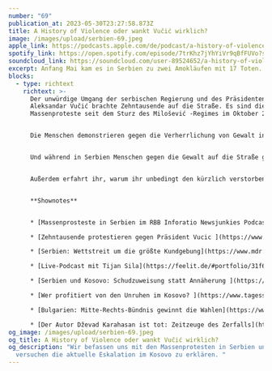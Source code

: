 ```yaml
---
number: "69"
publication_at: 2023-05-30T23:27:58.873Z
title: A History of Violence oder wankt Vučić wirklich?
image: /images/upload/serbien-69.jpeg
apple_link: https://podcasts.apple.com/de/podcast/a-history-of-violence-oder-wankt-vu%C4%8Di%C4%87-wirklich/id1170436903?i=1000615071015
spotify_link: https://open.spotify.com/episode/7trKhz7jYhYiVr9qBfFUVo?si=c5cfb9da91e248eb
soundcloud_link: https://soundcloud.com/user-89524652/a-history-of-violence-oder-wankt-vucic-wirklich
excerpt: Anfang Mai kam es in Serbien zu zwei Amokläufen mit 17 Toten.
blocks:
  - type: richtext
    richtext: >-
      Der unwürdige Umgang der serbischen Regierung und des Präsidenten
      Aleksandar Vučić brachte Zehntausende auf die Straße. Es sind die größten
      Massenproteste seit dem Sturz des Milošević -Regimes im Oktober 2000.


      Die Menschen demonstrieren gegen die Verherrlichung von Gewalt in der serbischen Gesellschaft und vor allem den staatsnahen Medien und wir fragen uns, ob Serbien ein besonderes Gewaltproblem hat.


      Und während in Serbien Menschen gegen die Gewalt auf die Straße gehen, sind im Kosovo serbische Putinfans auf der Straße und greifen KFOR-Truppen an, weil gewählte Bürgermeister im Norden des Landes an ihren Arbeitsplatz wollen. Was genau passiert ist, erklären wir in der Sendung. Vučić nutzt die Eskalation im Kosovo jedenfalls, weil er damit von den Protesten ablenken kann und gleichzeitig auf internationaler Bühne wieder als Feuerwehrmann präsentieren kann, nachdem er selbst das Feuer gelegt hat.


      Außerdem erfahrt ihr, warum ihr unbedingt den kürzlich verstorbenen Autor Dževad Karahasan lesen solltet, warum in Bulgarien erstmal nicht schon wieder gewählt werden muss und was Danijel und Krsto am 1. Juli in Heidelberg machen.


      **Shownotes**


      * [Massenprosteste in Serbien im RBB Inforatio Newsjunkies Podcast](https://www.inforadio.de/rubriken/newsjunkies/2023/05/serbien-demonstration-amoklauf-tote-gewalt-proteste-newsjunkies.html) (mit Krsto)

      * [Zehntausende protestieren gegen Präsident Vucic ](https://www.tagesschau.de/ausland/proteste-serbien-106.html)(tagesschau) 

      * [Serbien: Wettstreit um die größte Kundgebung](https://www.mdr.de/nachrichten/welt/osteuropa/politik/serbien-massenproteste-belgrad-100.html) (mdr) 

      * [Live-Podcast mit Tijan Sila](https://feelit.de/#portfolio/31f6ad45-cb93-4dd4-8b40-92ab3d55d1af) am 1.07.2023 beim intenationalen Literaturfestival in Heidelberg

      * [Serbien und Kosovo: Schudzuweisung statt Annäherung ](https://www.ndr.de/nachrichten/info/Serbien-und-Kosovo-Schuldzuweisungen-statt-Annaeherung,audio1394204.html)(NDR)

      * [Wer profitiert von den Unruhen im Kosovo? ](https://www.tagesschau.de/ausland/europa/kosovo-serbien-126.html)(tagesschau) 

      * [Bulgarien: Mitte-Rechts-Bündnis gewinnt die Wahlen](https://www.tagesschau.de/ausland/europa/bulgarien-wahlen-2023-105.html) (tagesschau) 

      * [Der Autor Dževad Karahasan ist tot: Zeitzeuge des Zerfalls](https://www.sueddeutsche.de/kultur/dzevad-karahasan-nachruf-tot-1.5871207) (Süddeutsche Zeitung)
og_image: /images/upload/serbien-69.jpeg
og_title: A History of Violence oder wankt Vučić wirklich?
og_description: "Wir befassen uns mit den Massenprotesten in Serbien und
  versuchen die aktuelle Eskalation im Kosovo zu erklären. "
---
```

